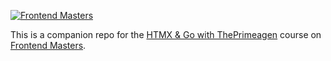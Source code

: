 [![Frontend Masters](https://static.frontendmasters.com/assets/brand/logos/full.png)](https://frontendmasters.com)  

This is a companion repo for the [HTMX & Go with ThePrimeagen](https://frontendmasters.com/courses/htmx) course on [Frontend Masters](https://frontendmasters.com).
